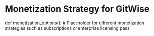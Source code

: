 # Monetization Strategy for GitWise

def monetization_options():
    # Placeholder for different monetization strategies such as subscriptions or enterprise licensing
    pass